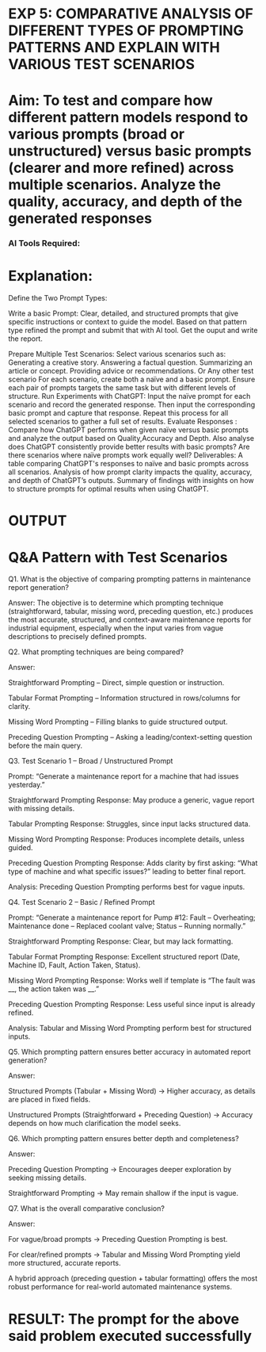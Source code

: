 

# EXP 5: COMPARATIVE ANALYSIS OF DIFFERENT TYPES OF PROMPTING PATTERNS AND EXPLAIN WITH VARIOUS TEST SCENARIOS

# Aim: To test and compare how different pattern models respond to various prompts (broad or unstructured) versus basic prompts (clearer and more refined) across multiple scenarios.  Analyze the quality, accuracy, and depth of the generated responses 

### AI Tools Required: 

# Explanation: 
Define the Two Prompt Types:

Write a basic Prompt: Clear, detailed, and structured prompts that give specific instructions or context to guide the model.
Based on that pattern type refined the prompt and submit that with AI tool.
Get the ouput and write the report.

Prepare Multiple Test Scenarios:
Select various scenarios such as:
Generating a creative story.
Answering a factual question.
Summarizing an article or concept.
Providing advice or recommendations.
Or Any other test scenario
For each scenario, create both a naïve and a basic prompt. Ensure each pair of prompts targets the same task but with different levels of structure.
Run Experiments with ChatGPT:
Input the naïve prompt for each scenario and record the generated response.
Then input the corresponding basic prompt and capture that response.
Repeat this process for all selected scenarios to gather a full set of results.
Evaluate Responses : 
	Compare how ChatGPT performs when given naïve versus basic prompts and analyze the output based on Quality,Accuracy and Depth. Also analyse does ChatGPT consistently provide better results with basic prompts? Are there scenarios where naïve prompts work equally well?
Deliverables:
A table comparing ChatGPT's responses to naïve and basic prompts across all scenarios.
Analysis of how prompt clarity impacts the quality, accuracy, and depth of ChatGPT’s outputs.
Summary of findings with insights on how to structure prompts for optimal results when using ChatGPT.

# OUTPUT

# Q&A Pattern with Test Scenarios
Q1. What is the objective of comparing prompting patterns in maintenance report generation?

Answer:
The objective is to determine which prompting technique (straightforward, tabular, missing word, preceding question, etc.) produces the most accurate, structured, and context-aware maintenance reports for industrial equipment, especially when the input varies from vague descriptions to precisely defined prompts.

Q2. What prompting techniques are being compared?

Answer:

Straightforward Prompting – Direct, simple question or instruction.

Tabular Format Prompting – Information structured in rows/columns for clarity.

Missing Word Prompting – Filling blanks to guide structured output.

Preceding Question Prompting – Asking a leading/context-setting question before the main query.

Q3. Test Scenario 1 – Broad / Unstructured Prompt

Prompt:
“Generate a maintenance report for a machine that had issues yesterday.”

Straightforward Prompting Response: May produce a generic, vague report with missing details.

Tabular Prompting Response: Struggles, since input lacks structured data.

Missing Word Prompting Response: Produces incomplete details, unless guided.

Preceding Question Prompting Response: Adds clarity by first asking: “What type of machine and what specific issues?” leading to better final report.

Analysis: Preceding Question Prompting performs best for vague inputs.

Q4. Test Scenario 2 – Basic / Refined Prompt

Prompt:
“Generate a maintenance report for Pump #12: Fault – Overheating; Maintenance done – Replaced coolant valve; Status – Running normally.”

Straightforward Prompting Response: Clear, but may lack formatting.

Tabular Format Prompting Response: Excellent structured report (Date, Machine ID, Fault, Action Taken, Status).

Missing Word Prompting Response: Works well if template is “The fault was __, the action taken was __.”

Preceding Question Prompting Response: Less useful since input is already refined.

Analysis: Tabular and Missing Word Prompting perform best for structured inputs.

Q5. Which prompting pattern ensures better accuracy in automated report generation?

Answer:

Structured Prompts (Tabular + Missing Word) → Higher accuracy, as details are placed in fixed fields.

Unstructured Prompts (Straightforward + Preceding Question) → Accuracy depends on how much clarification the model seeks.

Q6. Which prompting pattern ensures better depth and completeness?

Answer:

Preceding Question Prompting → Encourages deeper exploration by seeking missing details.

Straightforward Prompting → May remain shallow if the input is vague.

Q7. What is the overall comparative conclusion?

Answer:

For vague/broad prompts → Preceding Question Prompting is best.

For clear/refined prompts → Tabular and Missing Word Prompting yield more structured, accurate reports.

A hybrid approach (preceding question + tabular formatting) offers the most robust performance for real-world automated maintenance systems.


# RESULT: The prompt for the above said problem executed successfully
